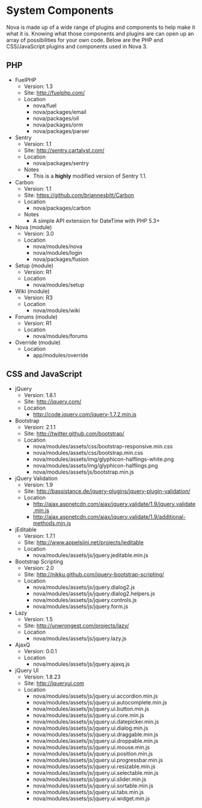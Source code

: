 # System Components

Nova is made up of a wide range of plugins and components to help make it what it is. Knowing what those components and plugins are can open up an array of possibilities for your own code. Below are the PHP and CSS/JavaScript plugins and components used in Nova 3.

## PHP

* FuelPHP
    * Version: 1.3
    * Site: http://fuelphp.com/
    * Location
        * nova/fuel
        * nova/packages/email
        * nova/packages/oil
        * nova/packages/orm
        * nova/packages/parser
* Sentry
    * Version: 1.1
    * Site: http://sentry.cartalyst.com/
    * Location
        * nova/packages/sentry
    * Notes
        * This is a __highly__ modified version of Sentry 1.1.
* Carbon
    * Version: 1.1
    * Site: https://github.com/briannesbitt/Carbon
    * Location
        * nova/packages/carbon
    * Notes
        * A simple API extension for DateTime with PHP 5.3+
* Nova (module)
    * Version: 3.0
    * Location
        * nova/modules/nova
        * nova/modules/login
        * nova/packages/fusion
* Setup (module)
    * Version: R1
    * Location
        * nova/modules/setup
* Wiki (module)
    * Version: R3
    * Location
        * nova/modules/wiki
* Forums (module)
    * Version: R1
    * Location
        * nova/modules/forums
* Override (module)
    * Location
        * app/modules/override

## CSS and JavaScript

* jQuery
    * Version: 1.8.1
    * Site: http://jquery.com/
    * Location
        * http://code.jquery.com/jquery-1.7.2.min.js
* Bootstrap
    * Version: 2.1.1
    * Site: http://twitter.github.com/bootstrap/
    * Location
        * nova/modules/assets/css/bootstrap-responsive.min.css
        * nova/modules/assets/css/bootstrap.min.css
        * nova/modules/assets/img/glyphicon-halflings-white.png
        * nova/modules/assets/img/glyphicon-halflings.png
        * nova/modules/assets/js/bootstrap.min.js
* jQuery Validation
    * Version: 1.9
    * Site: http://bassistance.de/jquery-plugins/jquery-plugin-validation/
    * Location
        * http://ajax.aspnetcdn.com/ajax/jquery.validate/1.9/jquery.validate.min.js
        * http://ajax.aspnetcdn.com/ajax/jquery.validate/1.9/additional-methods.min.js
* jEditable
    * Version: 1.7.1
    * Site: http://www.appelsiini.net/projects/jeditable
    * Location
        * nova/modules/assets/js/jquery.jeditable.min.js
* Bootstrap Scripting
    * Version: 2.0
    * Site: http://nikku.github.com/jquery-bootstrap-scripting/
    * Location
        * nova/modules/assets/js/jquery.dialog2.js
        * nova/modules/assets/js/jquery.dialog2.helpers.js
        * nova/modules/assets/js/jquery.controls.js
        * nova/modules/assets/js/jquery.form.js
* Lazy
    * Version: 1.5
    * Site: http://unwrongest.com/projects/lazy/
    * Location
        * nova/modules/assets/js/jquery.lazy.js
* AjaxQ
    * Version: 0.0.1
    * Location
        * nova/modules/assets/js/jquery.ajaxq.js
* jQuery UI
    * Version: 1.8.23
    * Site: http://jqueryui.com
    * Location
        * nova/modules/assets/js/jquery.ui.accordion.min.js
        * nova/modules/assets/js/jquery.ui.autocomplete.min.js
        * nova/modules/assets/js/jquery.ui.button.min.js
        * nova/modules/assets/js/jquery.ui.core.min.js
        * nova/modules/assets/js/jquery.ui.datepicker.min.js
        * nova/modules/assets/js/jquery.ui.dialog.min.js
        * nova/modules/assets/js/jquery.ui.draggable.min.js
        * nova/modules/assets/js/jquery.ui.droppable.min.js
        * nova/modules/assets/js/jquery.ui.mouse.min.js
        * nova/modules/assets/js/jquery.ui.position.min.js
        * nova/modules/assets/js/jquery.ui.progressbar.min.js
        * nova/modules/assets/js/jquery.ui.resizable.min.js
        * nova/modules/assets/js/jquery.ui.selectable.min.js
        * nova/modules/assets/js/jquery.ui.slider.min.js
        * nova/modules/assets/js/jquery.ui.sortable.min.js
        * nova/modules/assets/js/jquery.ui.tabs.min.js
        * nova/modules/assets/js/jquery.ui.widget.min.js